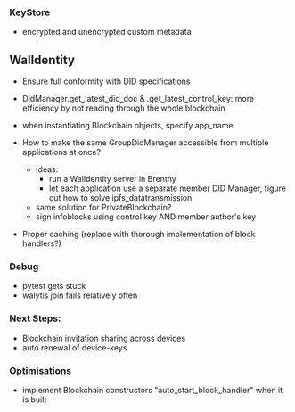 ### KeyStore
- encrypted and unencrypted custom metadata

## WalIdentity

- Ensure full conformity with DID specifications
- DidManager.get_latest_did_doc & .get_latest_control_key: more efficiency by not reading through the whole blockchain
- when instantiating Blockchain objects, specify app_name

- How to make the same GroupDidManager accessible from multiple applications at once?
  - Ideas:
      - run a WalIdentity server in Brenthy
      - let each application use a separate member DID Manager, figure out how to solve ipfs_datatransmission
  - same solution for PrivateBlockchain?
  - sign infoblocks using control key AND member author's key
- Proper caching (replace with thorough implementation of block handlers?)

### Debug

- pytest gets stuck
- walytis join fails relatively often

### Next Steps:

- Blockchain invitation sharing across devices
- auto renewal of device-keys

### Optimisations

- implement Blockchain constructors "auto_start_block_handler" when it is built
